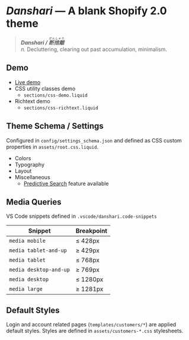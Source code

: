 # _Danshari_ — A blank Shopify 2.0 theme

> **_Danshari / <ruby>断捨離<rt>だんしゃり</rt></ruby>_**<br>
> _n._ Decluttering, clearing out past accumulation, minimalism.

## Demo
- [Live demo](https://human-dev.myshopify.com/)
- CSS utility classes demo
  - `sections/css-demo.liquid`
- Richtext demo
  - `sections/css-richtext.liquid`

## Theme Schema / Settings
Configured in `config/settings_schema.json` and defined as CSS custom properties in `assets/root.css.liquid`.

- Colors
- Typography
- Layout
- Miscellaneous
  - [Predictive Search](https://shopify.dev/api/ajax/reference/predictive-search) feature available

## Media Queries
VS Code snippets defined in `.vscode/danshari.code-snippets`

| Snippet | Breakpoint |
| - | - |
| `media mobile` | ≤ 428px |
| `media tablet-and-up` | ≥ 429px |
| `media tablet` | ≤ 768px |
| `media desktop-and-up` | ≥ 769px |
| `media desktop` | ≤ 1280px |
| `media large` | ≥ 1281px |

## Default Styles
Login and account related pages (`templates/customers/*`) are applied default styles. Styles are defined in `assets/customers-*.css` stylesheets.
